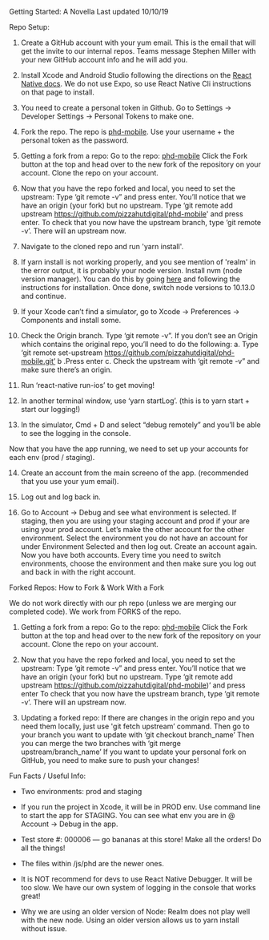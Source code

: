 
Getting Started: A Novella
Last updated 10/10/19

Repo Setup:
  
  1. Create a GitHub account with your yum email. This is the email that will get the invite to our internal repos. Teams message Stephen Miller with your new GitHub account info and he will add you.

  2. Install Xcode and Android Studio following the directions on the [React Native docs](https://facebook.github.io/react-native/docs/getting-started). We do not use Expo, so use React Native Cli instructions on that page to install.

  3. You need to create a personal token in Github. Go to Settings -> Developer Settings -> Personal Tokens to make one.

  4. Fork the repo. The repo is [phd-mobile](https://github.com/pizzahutdigital/phd-mobile). Use your username + the personal token as the password.

  5. Getting a fork from a repo:
      Go to the repo: [phd-mobile](https://github.com/pizzahutdigital/phd-mobile)
      Click the Fork button at the top and head over to the new fork of the repository on your account.
      Clone the repo on your account.

  6. Now that you have the repo forked and local, you need to set the upstream:
      Type ‘git remote -v” and press enter. You’ll notice that we have an origin (your fork) but no upstream.
      Type ‘git remote add upstream https://github.com/pizzahutdigital/phd-mobile' and press enter.
      To check that you now have the upstream branch, type ‘git remote -v’. There will an upstream now.

  7. Navigate to the cloned repo and run 'yarn install'.

  8. If yarn install is not working properly, and you see mention of 'realm' in the error output, it is probably your node version. Install nvm (node version manager). You can do this by going [here](https://github.com/nvm-sh/nvm) and following the instructions for installation. Once done, switch node versions to 10.13.0 and continue.

  9. If your Xcode can’t find a simulator, go to Xcode -> Preferences -> Components and install some.

  10. Check the Origin branch. Type ‘git remote -v”. If you don’t see an Origin which contains the original repo, you’ll need to do the following:
	  a. Type ‘git remote set-upstream https://github.com/pizzahutdigital/phd-mobile.git’
	  b .Press enter
	  c. Check the upstream with ‘git remote -v” and make sure there’s an origin.

  11. Run ‘react-native run-ios’ to get moving!

  12. In another terminal window, use ‘yarn startLog’. (this is to yarn start + start our logging!)

  13. In the simulator, Cmd + D and select “debug remotely” and you’ll be able to see the logging in the console.
  
  Now that you have the app running, we need to set up your accounts for each env (prod / staging).

  14. Create an account from the main screeno of the app. (recommended that you use your yum email).
  
  15. Log out and log back in.

  16. Go to Account -> Debug and see what environment is selected. If staging, then you are using your staging account and prod if your are using your prod account. Let’s make the other account for the other environment. Select the environment you do not have an account for under Environment Selected and then log out. Create an account again. Now you have both accounts. Every time you need to switch environments, choose the environment and then make sure you log out and back in with the right account.
  
  
  
Forked Repos: How to Fork & Work With a Fork

  We do not work directly with our ph repo (unless we are merging our completed code). 
  We work from FORKS of the repo.
  
  1. Getting a fork from a repo:
    Go to the repo: [phd-mobile](https://github.com/pizzahutdigital/phd-mobile)
    Click the Fork button at the top and head over to the new fork of the repository on your account.
    Clone the repo on your account.
  
  2. Now that you have the repo forked and local, you need to set the upstream:
    Type ‘git remote -v” and press enter. You’ll notice that we have an origin (your fork) but no upstream.
    Type ‘git remote add upstream https://github.com/pizzahutdigital/phd-mobile)’ and press enter
    To check that you now have the upstream branch, type ‘git remote -v’. There will an upstream now.
  
  3. Updating a forked repo:
    If there are changes in the origin repo and you need them locally, just use 'git fetch upstream’ command.
    Then go to your branch you want to update with ‘git checkout branch_name’
    Then you can merge the two branches with ‘git merge upstream/branch_name’
    If you want to update your personal fork on GitHub, you need to make sure to push your changes!
  
  
Fun Facts / Useful Info:

  - Two environments: prod and staging
  
  - If you run the project in Xcode, it will be in PROD env. Use command line to start the app for STAGING. You can see what env you are in @ Account -> Debug in the app.
  
  - Test store #: 000006 — go bananas at this store! Make all the orders! Do all the things!
  
  - The files within /js/phd are the newer ones.

  - It is NOT recommend for devs to use React Native Debugger. It will be too slow. We have our own system of logging in the console that works great!

  - Why we are using an older version of Node: Realm does not play well with the new node. Using an older version allows us to yarn install without issue.
